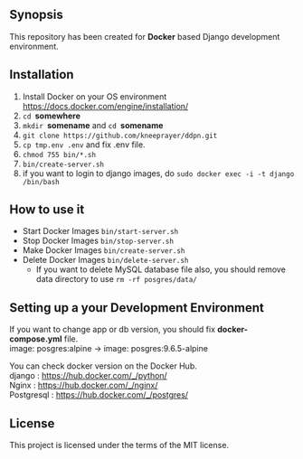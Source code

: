 ## Synopsis
This repository has been created for **Docker** based Django development environment.

## Installation

1. Install Docker on your OS environment
  <https://docs.docker.com/engine/installation/>
2. `cd `**somewhere**
3. `mkdir `**somename** and `cd `**somename**
4. `git clone https://github.com/kneeprayer/ddpn.git`
5. `cp tmp.env .env` and fix .env file.
6. `chmod 755 bin/*.sh`
7. `bin/create-server.sh`
8. if you want to login to django images, do `sudo docker exec -i -t django /bin/bash`

## How to use it
* Start Docker Images  `bin/start-server.sh`  
* Stop Docker Images  `bin/stop-server.sh`  
* Make Docker Images  `bin/create-server.sh`    
* Delete Docker Images  `bin/delete-server.sh`    
  * If you want to delete MySQL database file also, you should remove data directory to use `rm -rf posgres/data/`  

## Setting up a your Development Environment

If you want to change app or db version, you should fix **docker-compose.yml** file.  
  image: posgres:alpine  ->  image: posgres:9.6.5-alpine  

You can check docker version on the Docker Hub.  
  django : <https://hub.docker.com/_/python/>  
  Nginx : <https://hub.docker.com/_/nginx/>  
  Postgresql : <https://hub.docker.com/_/postgres/>  

## License
This project is licensed under the terms of the MIT license.
